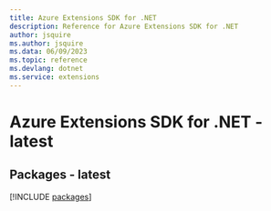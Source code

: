 ```yaml
---
title: Azure Extensions SDK for .NET
description: Reference for Azure Extensions SDK for .NET
author: jsquire
ms.author: jsquire
ms.data: 06/09/2023
ms.topic: reference
ms.devlang: dotnet
ms.service: extensions
---
```

# Azure Extensions SDK for .NET - latest
## Packages - latest
[!INCLUDE [packages](extensions-index.md)]